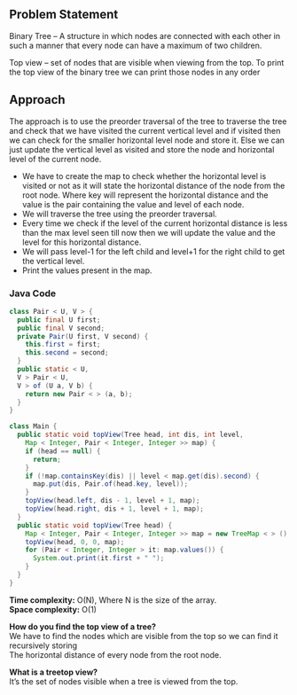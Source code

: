 ## Problem Statement

Binary Tree – A structure in which nodes are connected with each other in such a manner that every node can have a maximum of two children.

Top view – set of nodes that are visible when viewing from the top. To print the top view of the binary tree we can print those nodes in any order


## Approach

The approach is to use the preorder traversal of the tree to traverse the tree and check that we have visited the current vertical level and if visited then we can check for the smaller horizontal level node and store it. Else we can just update the vertical level as visited and store the node and horizontal level of the current node.

-   We have to create the map to check whether the horizontal level is visited or not as it will state the horizontal distance of the node from the root node. Where key will represent the horizontal distance and the value is the pair containing the value and level of each node.
-   We will traverse the tree using the preorder traversal.
-   Every time we check if the level of the current horizontal distance is less than the max level seen till now then we will update the value and the level for this horizontal distance.
-   We will pass level-1 for the left child and level+1 for the right child to get the vertical level.
-   Print the values present in the map.

### Java Code
```java
class Pair < U, V > {
  public final U first;
  public final V second;
  private Pair(U first, V second) {
    this.first = first;
    this.second = second;
  }
  public static < U,
  V > Pair < U,
  V > of (U a, V b) {
    return new Pair < > (a, b);
  }
}

class Main {
  public static void topView(Tree head, int dis, int level,
    Map < Integer, Pair < Integer, Integer >> map) {
    if (head == null) {
      return;
    }
    if (!map.containsKey(dis) || level < map.get(dis).second) {
      map.put(dis, Pair.of(head.key, level));
    }
    topView(head.left, dis - 1, level + 1, map);
    topView(head.right, dis + 1, level + 1, map);
  }
  public static void topView(Tree head) {
    Map < Integer, Pair < Integer, Integer >> map = new TreeMap < > ();
    topView(head, 0, 0, map);
    for (Pair < Integer, Integer > it: map.values()) {
      System.out.print(it.first + " ");
    }
  }
}
```

**Time complexity:** O(N), Where N is the size of the array.  
**Space complexity:** O(1)

**How do you find the top view of a tree?**  
We have to find the nodes which are visible from the top so we can find it recursively storing  
The horizontal distance of every node from the root node.

**What is a treetop view?**  
It’s the set of nodes visible when a tree is viewed from the top.

